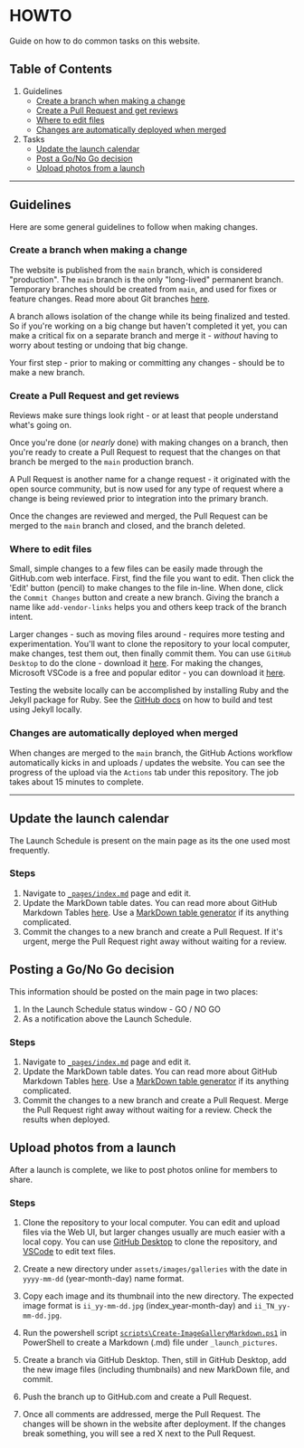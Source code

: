 # HOWTO

Guide on how to do common tasks on this website.

## Table of Contents

1. Guidelines
    - [Create a branch when making a change](#create-a-branch-when-making-a-change)
    - [Create a Pull Request and get reviews](#create-a-pull-request-and-get-reviews)
    - [Where to edit files](#where-to-edit-files)
    - [Changes are automatically deployed when merged](#changes-are-automatically-deployed-when-merged)
2. Tasks
    - [Update the launch calendar](#update-the-launch-calendar)
    - [Post a Go/No Go decision](#post-a-go-no-go-decision)
    - [Upload photos from a launch](#upload-photos-from-a-launch)
---

## Guidelines
Here are some general guidelines to follow when making changes.

### Create a branch when making a change
The website is published from the `main` branch, which is considered "production". The `main` branch 
is the only "long-lived" permanent branch.  Temporary branches should be created from `main`, and used for fixes or feature 
changes. Read more about Git branches [here](https://git-scm.com/book/en/v2/Git-Branching-Branches-in-a-Nutshell).

A branch allows isolation of the change while its being finalized and tested. So if you're working 
on a big change but haven't completed it yet, you can make a critical fix on a separate branch and
merge it - *without* having to worry about testing or undoing that big change.

Your first step - prior to making or committing any changes - should be to make a new branch.

### Create a Pull Request and get reviews
Reviews make sure things look right - or at least that people understand what's going on.

Once you're done (or *nearly* done) with making changes on a branch, then you're ready to create a Pull Request
to request that the changes on that branch be merged to the `main` production branch.

A Pull Request is another name for a change request - it originated with the open source community, but
is now used for any type of request where a change is being reviewed prior to integration into the primary branch.

Once the changes are reviewed and merged, the Pull Request can be merged to the `main` branch and closed, and 
the branch deleted.

### Where to edit files
Small, simple changes to a few files can be easily made through the GitHub.com web interface.  First, find the file
you want to edit.  Then click the 'Edit' button (pencil) to make changes to the file in-line.  When done, click the 
`Commit Changes` button and create a new branch.  Giving the branch a name like `add-vendor-links` helps you and others
keep track of the branch intent.

Larger changes - such as moving files around - requires more testing and experimentation.  You'll want to clone the
repository to your local computer, make changes, test them out, then finally commit them.  You can use `GitHub Desktop`
to do the clone - download it [here](https://desktop.github.com/).  For making the changes, Microsoft VSCode is a free
and popular editor - you can download it [here](https://code.visualstudio.com/download).

Testing the website locally can be accomplished by installing Ruby and the Jekyll package for Ruby.  See the 
[GitHub docs](https://docs.github.com/en/pages/setting-up-a-github-pages-site-with-jekylltesting-your-github-pages-site-locally-with-jekyll#building-your-site-locally)
on how to build and test using Jekyll locally.

### Changes are automatically deployed when merged
When changes are merged to the `main` branch, the GitHub Actions workflow automatically kicks in and uploads / updates the
website.  You can see the progress of the upload via the `Actions` tab under this repository. The job takes about 15 minutes
to complete.

---

## Update the launch calendar
The Launch Schedule is present on the main page as its the one used most frequently.

### Steps
1. Navigate to [`_pages/index.md`](_pages/index.md) page and edit it.
2. Update the MarkDown table dates.  You can read more about GitHub Markdown Tables [here](https://docs.github.com/en/get-started/writing-on-github/working-with-advanced-formatting/organizing-information-with-tables).
   Use a [MarkDown table generator](https://www.tablesgenerator.com/markdown_tables) if its anything complicated.
3. Commit the changes to a new branch and create a Pull Request.  If it's urgent, merge the Pull Request right away without waiting for a review.

## Posting a Go/No Go decision
This information should be posted on the main page in two places:
 1. In the Launch Schedule status window - GO / NO GO
 2. As a notification above the Launch Schedule.

### Steps
1. Navigate to [`_pages/index.md`](_pages/index.md) page and edit it.
2. Update the MarkDown table dates.  You can read more about GitHub Markdown Tables [here](https://docs.github.com/en/get-started/writing-on-github/working-with-advanced-formatting/organizing-information-with-tables).
   Use a [MarkDown table generator](https://www.tablesgenerator.com/markdown_tables) if its anything complicated.
3. Commit the changes to a new branch and create a Pull Request.  Merge the Pull Request right away without waiting for a review.  Check the results when deployed.

## Upload photos from a launch
After a launch is complete, we like to post photos online for members to share.

### Steps
1. Clone the repository to your local computer.
   You can edit and upload files via the Web UI, but larger changes usually are much easier with a local copy.
   You can use [GitHub Desktop](https://desktop.github.com/) to clone the repository, and [VSCode](https://code.visualstudio.com/download)
   to edit text files.

2. Create a new directory under `assets/images/galleries` with the date in `yyyy-mm-dd` (year-month-day) name format.

3. Copy each image and its thumbnail into the new directory.  The expected image format is `ii_yy-mm-dd.jpg` (index_year-month-day) and `ii_TN_yy-mm-dd.jpg`.
 
4. Run the powershell script [`scripts\Create-ImageGalleryMarkdown.ps1`](scripts\Create-ImageGalleryMarkdown.ps1) in PowerShell to create a Markdown (.md)
   file under `_launch_pictures`.
   
5. Create a branch via GitHub Desktop.  Then, still in GitHub Desktop, add the new image files (including thumbnails) and new MarkDown file, and commit.

6. Push the branch up to GitHub.com and create a Pull Request.

7. Once all comments are addressed, merge the Pull Request.  The changes will be shown in the website after deployment.  If the changes
   break something, you will see a red X next to the Pull Request.
